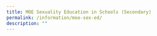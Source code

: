 ```yaml
---
title: MOE Sexuality Education in Schools (Secondary)
permalink: /information/moe-sex-ed/
description: ""
---
```

